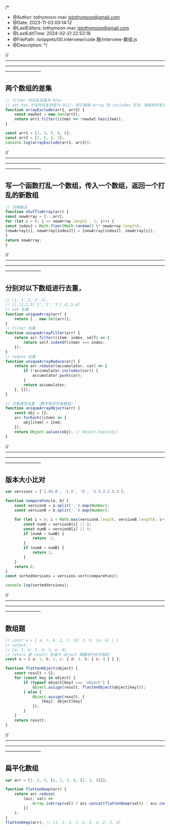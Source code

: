 /\*

- @Author: tothymoon-mac istothymoon@gmail.com
- @Date: 2023-11-03 00:14:12
- @LastEditors: tothymoon-mac istothymoon@gmail.com
- @LastEditTime: 2024-02-21 22:53:16
- @FilePath: /snippets/00.interview/code 题/interview-数组.js
- @Description:
  \*/

// ————————————————————————————————————————————————————————————————————————————————

## 两个数组的差集

```js
// filter 时间复杂度为 O(n)
// set has 方法时间复杂度为 O(1)，用它替换 Array 的 includes 方法，降低时间复杂度
function arrayExclude(arr1, arr2) {
	const newSet = new Set(arr2);
	return arr1.filter((item) => !newSet.has(item));
}

const arr1 = [1, 3, 5, 6, 8];
const arr2 = [1, 5, 4, 3];
console.log(arrayExclude(arr1, arr2));
```

// ————————————————————————————————————————————————————————————————————————————————

## 写一个函数打乱一个数组，传入一个数组，返回一个打乱的新数组

```js
// 洗牌算法
function shuffleArray(arr) {
const newArray = [...arr];
for (let i = 0; i <= newArray.length - 1; i++) {
const indexJ = Math.floor(Math.random() \* newArray.length);
[newArray[i], newArray[indexJ]] = [newArray[indexJ], newArray[i]];
}
return newArray;
}
```

// ————————————————————————————————————————————————————————————————————————————————

## 分别对以下数组进行去重，

```js
// [1,'1',2,'2',3]，
// [1,[1,2,3['1','2','3'],4],5,6]
// set 去重
function uniqueArray(arr) {
	return [...new Set(arr)];
}
// filter 去重
function uniqueArrayFilter(arr) {
	return arr.filter((item, index, self) => {
		return self.indexOf(item) === index;
	});
}
// reduce 去重
function uniqueArrayReduce(arr) {
	return arr.reduce((accumulator, cur) => {
		if (!accumulator.includes(cur)) {
			accumulator.push(cur);
		}
		return accumulator;
	}, []);
}

// 对象属性去重 （数字和字符串数组）
function uniqueArrayObject(arr) {
	const obj = {};
	arr.forEach((item) => {
		obj[item] = item;
	});
	return Object.values(obj); // Object.keys(obj)
}
```

// ————————————————————————————————————————————————————————————————————————————————

## 版本大小比对

```js
var versions = ['1.45.0', '1.5', '6', '3.3.3.3.3.3'];

function compareFunc(a, b) {
	const versionA = a.split('.').map(Number);
	const versionB = b.split('.').map(Number);

	for (let i = 0; i < Math.max(versionA.length, versionB.length); i++) {
		const numA = versionA[i] || 0;
		const numB = versionB[i] || 0;
		if (numA < numB) {
			return -1;
		}
		if (numA > numB) {
			return 1;
		}
	}
	return 0;
}
const sortedVersions = versions.sort(compareFunc);

console.log(sortedVersions);
```

// ————————————————————————————————————————————————————————————————————————————————

## 数组题

```js
// const a = { a: 1, b: 2, c: {d: 3, h: {e: 4} } }
// output:
// {a: 1, b: 2, d: 3, e: 4}
// return 是 result 在值为 object 需要进行合并就好
const a = { a: 1, b: 2, c: { d: 3, h: { e: 4 } } };

function flattenObject(object) {
	const result = {};
	for (const key in object) {
		if (typeof object[key] === 'object') {
			Object.assign(result, flattenObject(object[key]));
		} else {
			Object.assign(result, {
				[key]: object[key]
			});
		}
	}
	return result;
}
```

// ————————————————————————————————————————————————————————————————————————————————

## 扁平化数组

```js
var arr = [1, 2, 3, [1, 2, 3, 4, [2, 3, 4]]];

function flattenDeep(arr) {
	return arr.reduce(
		(acc, val) =>
			Array.isArray(val) ? acc.concat(flattenDeep(val)) : acc.concat(val),
		[]
	);
}
flattenDeep(arr); // [1, 2, 3, 1, 2, 3, 4, 2, 3, 4]
```
